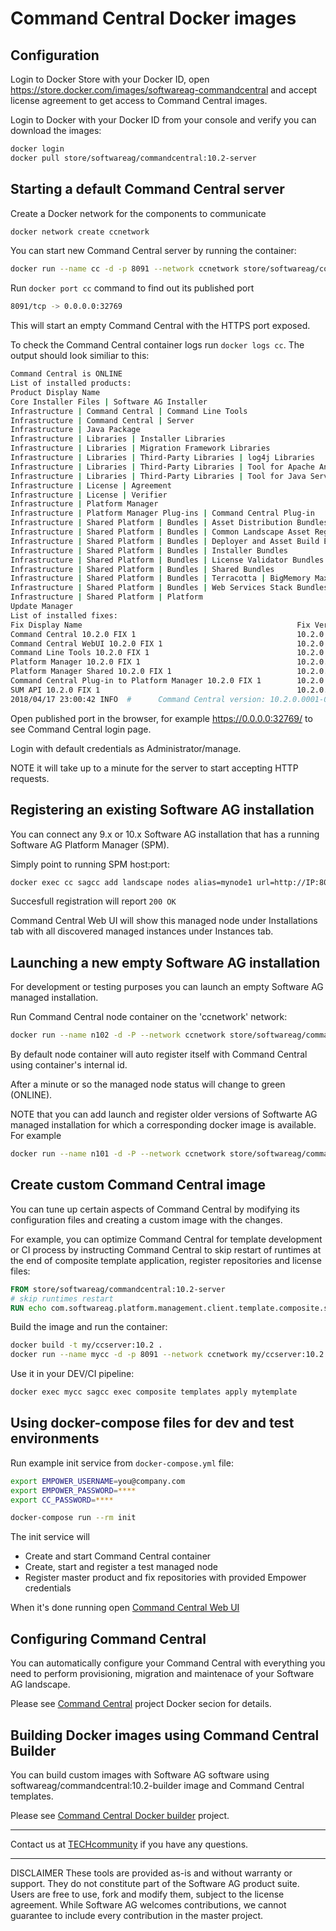 # Command Central Docker images

## Configuration

Login to Docker Store with your Docker ID, open https://store.docker.com/images/softwareag-commandcentral and accept license agreement to get access
to Command Central images.

Login to Docker with your Docker ID from your console and verify you can download the images:

```bash
docker login
docker pull store/softwareag/commandcentral:10.2-server
```

## Starting a default Command Central server

Create a Docker network for the components to communicate

```bash
docker network create ccnetwork
```

You can start new Command Central server by running the container:

```bash
docker run --name cc -d -p 8091 --network ccnetwork store/softwareag/commandcentral:10.2-server
```

Run ```docker port cc``` command to find out its published port

```bash
8091/tcp -> 0.0.0.0:32769
```

This will start an empty Command Central with the HTTPS port exposed.

To check the Command Central container logs run ```docker logs cc```.
The output should look similiar to this:

```bash
Command Central is ONLINE
List of installed products:
Product Display Name                                                                            Version
Core Installer Files | Software AG Installer                                                    10.2.0.0.201
Infrastructure | Command Central | Command Line Tools                                           10.2.0.0.163
Infrastructure | Command Central | Server                                                       10.2.0.0.186
Infrastructure | Java Package                                                                   1.8.0.0.105
Infrastructure | Libraries | Installer Libraries                                                10.2.0.0.209
Infrastructure | Libraries | Migration Framework Libraries                                      10.2.0.0.121
Infrastructure | Libraries | Third-Party Libraries | log4j Libraries                            10.2.0.0.27
Infrastructure | Libraries | Third-Party Libraries | Tool for Apache Ant                        10.2.0.0.27
Infrastructure | Libraries | Third-Party Libraries | Tool for Java Service Wrapper              10.2.0.0.27
Infrastructure | License | Agreement                                                            10.2.0.0.12
Infrastructure | License | Verifier                                                             5.6.5.0.718
Infrastructure | Platform Manager                                                               10.2.0.0.190
Infrastructure | Platform Manager Plug-ins | Command Central Plug-in                            10.2.0.0.186
Infrastructure | Shared Platform | Bundles | Asset Distribution Bundles                         10.2.0.0.176
Infrastructure | Shared Platform | Bundles | Common Landscape Asset Registry                    10.2.0.0.229
Infrastructure | Shared Platform | Bundles | Deployer and Asset Build Environment Bundles       10.2.0.0.184
Infrastructure | Shared Platform | Bundles | Installer Bundles                                  10.2.0.0.209
Infrastructure | Shared Platform | Bundles | License Validator Bundles                          5.6.5.0.718
Infrastructure | Shared Platform | Bundles | Shared Bundles                                     10.2.0.0.27
Infrastructure | Shared Platform | Bundles | Terracotta | BigMemory Max Bundles                 4.3.5.0.34
Infrastructure | Shared Platform | Bundles | Web Services Stack Bundles                         10.2.0.0.334
Infrastructure | Shared Platform | Platform                                                     10.2.0.0.344
Update Manager                                                                                  10.1.0.0.21
List of installed fixes:
Fix Display Name                                                Fix Version
Command Central 10.2.0 FIX 1                                    10.2.0.0001-0195
Command Central WebUI 10.2.0 FIX 1                              10.2.0.0001-0178
Command Line Tools 10.2.0 FIX 1                                 10.2.0.0001-0169
Platform Manager 10.2.0 FIX 1                                   10.2.0.0001-0198
Platform Manager Shared 10.2.0 FIX 1                            10.2.0.0001-0068
Command Central Plug-in to Platform Manager 10.2.0 FIX 1        10.2.0.0001-0195
SUM API 10.2.0 FIX 1                                            10.2.0.0001-0150
2018/04/17 23:00:42 INFO  #      Command Central version: 10.2.0.0001-0195
```

Open published port in the browser, for example https://0.0.0.0:32769/
to see Command Central login page.

Login with default credentials as Administrator/manage.

NOTE it will take up to a minute for the server to start accepting HTTP requests.

## Registering an existing Software AG installation

You can connect any 9.x or 10.x Software AG installation that has a running Software AG Platform Manager (SPM).

Simply point to running SPM host:port:

```bash
docker exec cc sagcc add landscape nodes alias=mynode1 url=http://IP:8092 -e OK
```

Succesfull registration will report ```200 OK```

Command Central Web UI will show this managed node under Installations tab with all discovered managed instances under Instances tab.

## Launching a new empty Software AG installation

For development or testing purposes you can launch an empty Software AG managed installation.

Run Command Central node container on the 'ccnetwork' network:

```bash
docker run --name n102 -d -P --network ccnetwork store/softwareag/commandcentral:10.2-node
```

By default node container will auto register itself with Command Central using
container's internal id.

After a minute or so the managed node status will change to green (ONLINE).

NOTE that you can add launch and register older versions of Softwarte AG managed installation
for which a corresponding docker image is available. For example

```bash
docker run --name n101 -d -P --network ccnetwork store/softwareag/commandcentral:10.1-node
```

## Create custom Command Central image

You can tune up certain aspects of Command Central by modifying its configuration files and creating a custom image with the changes.

For example, you can optimize Command Central for template development or CI process by instructing Command Central to skip restart
of runtimes at the end of composite template application, register repositories and license files:

```dockerfile
FROM store/softwareag/commandcentral:10.2-server
# skip runtimes restart
RUN echo com.softwareag.platform.management.client.template.composite.skip.restart.runtimes=true>>$SAG_HOME/profiles/CCE/configuration/config.ini
```

Build the image and run the container:

```bash
docker build -t my/ccserver:10.2 .
docker run --name mycc -d -p 8091 --network ccnetwork my/ccserver:10.2
```

Use it in your DEV/CI pipeline:

```bash
docker exec mycc sagcc exec composite templates apply mytemplate
```

## Using docker-compose files for dev and test environments

Run example init service from ```docker-compose.yml``` file:

```bash
export EMPOWER_USERNAME=you@company.com
export EMPOWER_PASSWORD=****
export CC_PASSWORD=****

docker-compose run --rm init
```

The init service will

* Create and start Command Central container
* Create, start and register a test managed node
* Register master product and fix repositories with provided Empower credentials

When it's done running open [Command Central Web UI](https://0.0.0.0:8091)

## Configuring Command Central

You can automatically configure your Command Central with everything
you need to perform provisioning, migration and maintenace of your
Software AG landscape.

Please see [Command Central](https://github.com/SoftwareAG/sagdevops-cc-server) project Docker secion for details.

## Building Docker images using Command Central Builder

You can build custom images with Software AG software using
softwareag/commandcentral:10.2-builder image and Command Central templates.

Please see [Command Central Docker builder](https://github.com/SoftwareAG/sagdevops-cc-docker-builder) project.

_______________
Contact us at [TECHcommunity](mailto:technologycommunity@softwareag.com?subject=Github/SoftwareAG) if you have any questions.
_______________
DISCLAIMER
These tools are provided as-is and without warranty or support. They do not constitute part of the Software AG product suite. Users are free to use, fork and modify them, subject to the license agreement. While Software AG welcomes contributions, we cannot guarantee to include every contribution in the master project.
